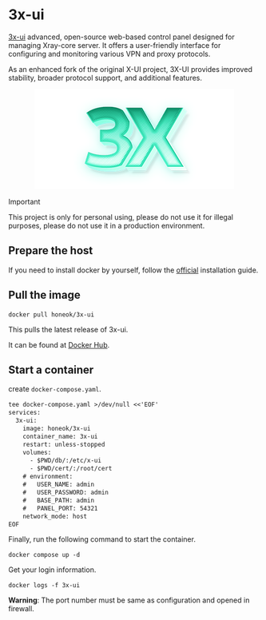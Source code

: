 # 3x-ui

[3x-ui][1] advanced, open-source web-based control panel designed for managing Xray-core server. It offers a user-friendly interface for configuring and monitoring various VPN and proxy protocols.

As an enhanced fork of the original X-UI project, 3X-UI provides improved stability, broader protocol support, and additional features.

<p align="center">
  <picture>
    <source media="(prefers-color-scheme: dark)" srcset="https://github.com/MHSanaei/3x-ui/raw/main/media/3x-ui-dark.png">
    <img alt="3x-ui" src="https://github.com/MHSanaei/3x-ui/raw/main/media/3x-ui-light.png">
  </picture>
</p>

> [!IMPORTANT]
> This project is only for personal using, please do not use it for illegal purposes, please do not use it in a production environment.

## Prepare the host

If you need to install docker by yourself, follow the [official][2] installation guide.

## Pull the image

```shell
docker pull honeok/3x-ui
```

This pulls the latest release of 3x-ui.

It can be found at [Docker Hub][3].

## Start a container

create `docker-compose.yaml`.

```shell
tee docker-compose.yaml >/dev/null <<'EOF'
services:
  3x-ui:
    image: honeok/3x-ui
    container_name: 3x-ui
    restart: unless-stopped
    volumes:
      - $PWD/db/:/etc/x-ui
      - $PWD/cert/:/root/cert
    # environment:
    #   USER_NAME: admin
    #   USER_PASSWORD: admin
    #   BASE_PATH: admin
    #   PANEL_PORT: 54321
    network_mode: host
EOF
```

Finally, run the following command to start the container.

```shell
docker compose up -d
```

Get your login information.

```shell
docker logs -f 3x-ui
```

**Warning**: The port number must be same as configuration and opened in firewall.

[1]: https://github.com/MHSanaei/3x-ui
[2]: https://docs.docker.com/install
[3]: https://hub.docker.com/r/honeok/3x-ui
